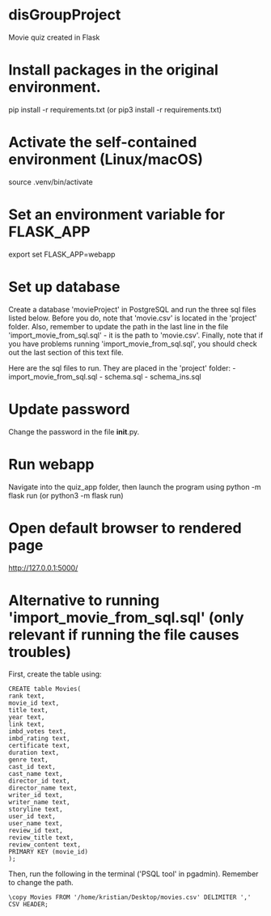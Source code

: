 # disGroupProject
Movie quiz created in Flask

# Install packages in the original environment.
pip install -r requirements.txt (or pip3 install -r requirements.txt)

# Activate the self-contained environment (Linux/macOS)
source .venv/bin/activate

# Set an environment variable for FLASK_APP
export set FLASK_APP=webapp

# Set up database
Create a database 'movieProject' in PostgreSQL and run the three sql files listed below. Before you do,
note that 'movie.csv' is located in the 'project' folder. Also, remember to update the path in the last 
line in the file 'import_movie_from_sql.sql' - it is the path to 'movie.csv'. Finally, note that if you 
have problems running 'import_movie_from_sql.sql', you should check out the last section of this text file.

Here are the sql files to run. They are placed in the 'project' folder:
    - import_movie_from_sql.sql
    - schema.sql
    - schema_ins.sql

# Update password
Change the password in the file __init__.py.

# Run webapp
Navigate into the quiz_app folder, then launch the program using
python -m flask run (or python3 -m flask run)

# Open default browser to rendered page
http://127.0.0.1:5000/

###

# Alternative to running 'import_movie_from_sql.sql' (only relevant if running the file causes troubles)
First, create the table using:

	CREATE table Movies(
	rank text,
	movie_id text,
	title text,
	year text,
	link text,
	imbd_votes text,
	imbd_rating text,
	certificate text,
	duration text,
	genre text,
	cast_id text,
	cast_name text,
	director_id text,
	director_name text,
	writer_id text,
	writer_name text,
	storyline text,
	user_id text,
	user_name text,
	review_id text,
	review_title text,
	review_content text,
	PRIMARY KEY (movie_id)
	);

Then, run the following in the terminal ('PSQL tool' in pgadmin). Remember to change the path.

	\copy Movies FROM '/home/kristian/Desktop/movies.csv' DELIMITER ',' CSV HEADER;
